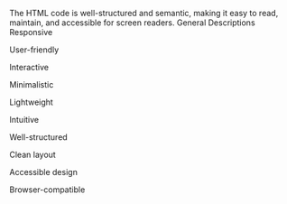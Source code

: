 The HTML code is well-structured and semantic, making it easy to read, maintain, and accessible for screen readers.
General Descriptions
Responsive

User-friendly

Interactive

Minimalistic

Lightweight

Intuitive

Well-structured

Clean layout

Accessible design

Browser-compatible
